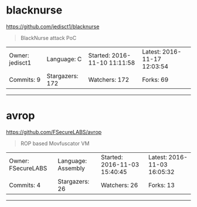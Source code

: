 # blacknurse

https://github.com/jedisct1/blacknurse
<blockquote>
BlackNurse attack PoC
</blockquote>

<table>
<tr><td>Owner: jedisct1</td>
    <td>Language: C</td>
    <td>Started: 2016-11-10 11:11:58</td>
    <td>Latest: 2016-11-17 12:03:54</td></tr>
<tr><td>Commits: 9</td>
    <td>Stargazers: 172</td>
    <td>Watchers: 172</td>
    <td>Forks: 69</td></tr>
</table>

---

# avrop

https://github.com/FSecureLABS/avrop
<blockquote>
ROP based Movfuscator VM
</blockquote>

<table>
<tr><td>Owner: FSecureLABS</td>
    <td>Language: Assembly</td>
    <td>Started: 2016-11-03 15:40:45</td>
    <td>Latest: 2016-11-03 16:05:32</td></tr>
<tr><td>Commits: 4</td>
    <td>Stargazers: 26</td>
    <td>Watchers: 26</td>
    <td>Forks: 13</td></tr>
</table>

---

